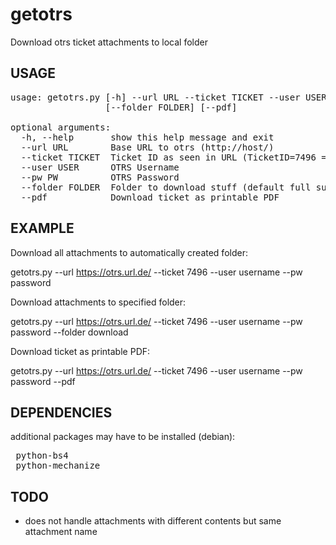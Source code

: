 getotrs
=======

Download otrs ticket attachments to local folder

USAGE
------------

<pre>
usage: getotrs.py [-h] --url URL --ticket TICKET --user USER --pw PW
                  [--folder FOLDER] [--pdf]

optional arguments:
  -h, --help       show this help message and exit
  --url URL        Base URL to otrs (http://host/)
  --ticket TICKET  Ticket ID as seen in URL (TicketID=7496 = 7496)
  --user USER      OTRS Username
  --pw PW          OTRS Password
  --folder FOLDER  Folder to download stuff (default full subject ticket id)
  --pdf            Download ticket as printable PDF
</pre>

EXAMPLE
------------

Download all attachments to automatically created folder:

 getotrs.py --url https://otrs.url.de/ --ticket 7496 --user username --pw password

Download attachments to specified folder:

 getotrs.py --url https://otrs.url.de/ --ticket 7496 --user username --pw password --folder download

Download ticket as printable PDF:

 getotrs.py --url https://otrs.url.de/ --ticket 7496 --user username --pw password --pdf


DEPENDENCIES
------------
additional packages may have to be installed (debian):

<pre>
 python-bs4
 python-mechanize
</pre>

TODO
------------
 * does not handle attachments with different contents but same attachment name
